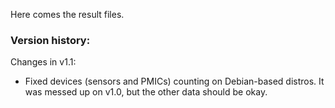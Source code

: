 Here comes the result files.

### Version history:

Changes in v1.1:
- Fixed devices (sensors and PMICs) counting on Debian-based distros.
  It was messed up on v1.0, but the other data should be okay.
